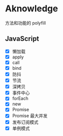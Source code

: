 # Aknowledge

方法和功能的 polyfill

## JavaScript

- [x] 懒加载
- [x] apply
- [x] call
- [x] bind
- [x] 防抖
- [x] 节流
- [x] 深拷贝
- [x] 事件中心
- [x] forEach
- [x] new
- [x] Promise
- [x] Promise 最大并发
- [x] 发布订阅模式
- [x] 单例模式
